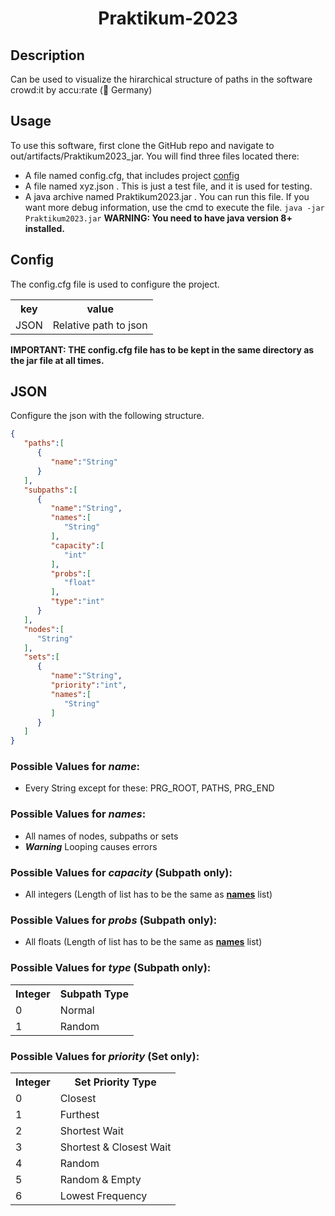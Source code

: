 <div><h1 align="center">Praktikum-2023</h1></div>


## Description
Can be used to visualize the hirarchical structure of paths in the software crowd:it by accu:rate (📍 Germany)

## Usage
To use this software, first clone the GitHub repo and navigate to out/artifacts/Praktikum2023_jar. You will find three files located there:
* A file named config.cfg, that includes project [config](#config)
* A file named xyz.json . This is just a test file, and it is used for testing.
* A java archive named Praktikum2023.jar . You can run this file. If you want more debug information, use the cmd to execute the file.
  ```java -jar Praktikum2023.jar``` **WARNING: You need to have java version 8+ installed.**

## Config
The config.cfg file is used to configure the project.
<table>
    <tr>
        <th>key</th>
        <th>value</th>
    </tr>
    <tr>
        <td>JSON</td>
        <td>Relative path to json</td>
    </tr>
</table>

**IMPORTANT: THE config.cfg file has to be kept in the same directory as the jar file at all times.**

## JSON
Configure the json with the following structure.

```json
{
   "paths":[
      {
         "name":"String"
      }
   ],
   "subpaths":[
      {
         "name":"String",
         "names":[
            "String"
         ],
         "capacity":[
            "int"
         ],
         "probs":[
            "float"
         ],
         "type":"int"
      }
   ],
   "nodes":[
      "String"
   ],
   "sets":[
      {
         "name":"String",
         "priority":"int",
         "names":[
            "String"
         ]
      }
   ]
}
```

### Possible Values for *name*:
* Every String except for these: PRG_ROOT, PATHS, PRG_END

### <a name="names-section"></a>Possible Values for *names*:
* All names of nodes, subpaths or sets
* _**Warning**_ Looping causes errors

### Possible Values for *capacity* (Subpath only):
* All integers (Length of list has to be the same as **[names](#names-section)** list)

### Possible Values for *probs* (Subpath only):
* All floats (Length of list has to be the same as **[names](#names-section)** list)

### Possible Values for *type* (Subpath only):
<table>
  <tr>
    <th>Integer</th>
    <th>Subpath Type</th>
  </tr>
  <tr>
    <td>0</td>
    <td>Normal</td>
  </tr>
  <tr>
    <td>1</td>
    <td>Random</td>
  </tr>
</table>

### Possible Values for *priority* (Set only):
<table>
  <tr>
    <th>Integer</th>
    <th>Set Priority Type</th>
  </tr>
  <tr>
    <td>0</td>
    <td>Closest</td>
  </tr>
  <tr>
    <td>1</td>
    <td>Furthest</td>
  </tr>
  <tr>
    <td>2</td>
    <td>Shortest Wait</td>
  </tr>
  <tr>
    <td>3</td>
    <td>Shortest & Closest Wait</td>
  </tr>
  <tr>
    <td>4</td>
    <td>Random</td>
  </tr>
  <tr>
    <td>5</td>
    <td>Random & Empty</td>
  </tr>
  <tr>
    <td>6</td>
    <td>Lowest Frequency</td>
  </tr>
</table>
